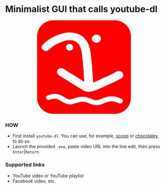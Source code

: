 # Minimalist GUI that calls youtube-dl

<p align="center">
<img src="./img/mk_quicker_youtubedl_icon.png" width=300>
</p>

### HOW
- First install `youtube-dl`. You can use, for example, [scoop](https://scoop.sh/) or [chocolatey](https://chocolatey.org/), to do so.
- Launch the provided `.exe`, paste video URL into the line edit, then press `Enter`|`Return`.

### Supported links
- YouTube video or YouTube playlist
- Facebook video, etc.
